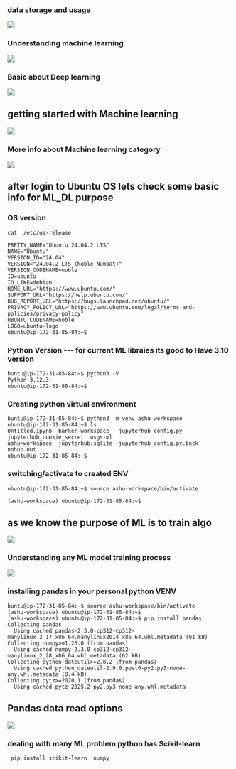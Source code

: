 ### data storage and usage 

<img src="data1.png">

### Understanding machine learning 

<img src="ml1.png">

### Basic about Deep learning 

<img src="dl1.png">

## getting started with Machine learning 

<img src="ml2.png">

### More info about Machine learning category 

<img src="ml3.png">

## after login to Ubuntu OS lets check some basic info for ML_DL purpose

### OS version 

```
cat  /etc/os-release 

PRETTY_NAME="Ubuntu 24.04.2 LTS"
NAME="Ubuntu"
VERSION_ID="24.04"
VERSION="24.04.2 LTS (Noble Numbat)"
VERSION_CODENAME=noble
ID=ubuntu
ID_LIKE=debian
HOME_URL="https://www.ubuntu.com/"
SUPPORT_URL="https://help.ubuntu.com/"
BUG_REPORT_URL="https://bugs.launchpad.net/ubuntu/"
PRIVACY_POLICY_URL="https://www.ubuntu.com/legal/terms-and-policies/privacy-policy"
UBUNTU_CODENAME=noble
LOGO=ubuntu-logo
ubuntu@ip-172-31-85-84:~$ 

```

### Python Version --- for current ML libraies its good to Have 3.10 version

```
buntu@ip-172-31-85-84:~$ python3 -V
Python 3.12.3
ubuntu@ip-172-31-85-84:~$ 

```


### Creating python virtual environment 

```
buntu@ip-172-31-85-84:~$ python3 -m venv ashu-workspace
ubuntu@ip-172-31-85-84:~$ ls
Untitled.ipynb  barker-workspace   jupyterhub_config.py       jupyterhub_cookie_secret  usgs-ml
ashu-workspace  jupyterhub.sqlite  jupyterhub_config.py.back  nohup.out
ubuntu@ip-172-31-85-84:~$ 

```

### switching/activate  to created ENV 

```
ubuntu@ip-172-31-85-84:~$ source ashu-workspace/bin/activate

(ashu-workspace) ubuntu@ip-172-31-85-84:~$ 

```

## as we know the purpose of ML is to train algo 

<img src="ml4.png">

### Understanding any ML model training process 

<img src="ml5.png">

### installing pandas in your personal python VENV 

```
buntu@ip-172-31-85-84:~$ source ashu-workspace/bin/activate
(ashu-workspace) ubuntu@ip-172-31-85-84:~$ 
(ashu-workspace) ubuntu@ip-172-31-85-84:~$ pip install pandas 
Collecting pandas
  Using cached pandas-2.3.0-cp312-cp312-manylinux_2_17_x86_64.manylinux2014_x86_64.whl.metadata (91 kB)
Collecting numpy>=1.26.0 (from pandas)
  Using cached numpy-2.3.0-cp312-cp312-manylinux_2_28_x86_64.whl.metadata (62 kB)
Collecting python-dateutil>=2.8.2 (from pandas)
  Using cached python_dateutil-2.9.0.post0-py2.py3-none-any.whl.metadata (8.4 kB)
Collecting pytz>=2020.1 (from pandas)
  Using cached pytz-2025.2-py2.py3-none-any.whl.metadata 

```

## Pandas data read options

<img src="pd1.png">

### dealing with many ML problem python has Scikit-learn 

```
 pip install scikit-learn  numpy 
```


